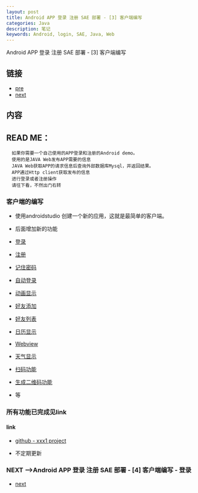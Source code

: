 ```yaml
---
layout: post
title: Android APP 登录 注册 SAE 部署 - [3] 客户端编写
categories: Java
description: 笔记
keywords: Android, login, SAE, Java, Web
---
```

Android APP 登录 注册 SAE 部署 - [3] 客户端编写

## 链接
* [pre](https://tsbxmw.github.io/2016/08/10/Android-app_test_2/)
* [next](https://tsbxmw.github.io/2016/08/20/Android-app_test_4/)

##  内容

## READ ME：    
      如果你需要一个自己使用的APP登录和注册的Android demo。
      使用的是JAVA Web发布APP需要的信息
      JAVA Web获取APP的请求信息后查询外部数据库Mysql，并返回结果。
      APP通过Http client获取发布的信息
      进行登录或者注册操作
      请往下看，不然出门右转

### 客户端的编写
* 使用androidstudio 创建一个新的应用，这就是最简单的客户端。

* 后面增加新的功能
* [登录](https://tsbxmw.github.io/2016/08/20/Android-app_test_4/)
* [注册](https://tsbxmw.github.io/2016/08/25/Android-app_test_5/)
* [记住密码](https://tsbxmw.github.io/2016/08/30/Android-app_test_6/)
* [自动登录](https://tsbxmw.github.io/2016/08/20/Android-app_test_7/)
* [动画显示](https://tsbxmw.github.io/2016/08/20/Android-app_test_8/)
* [好友添加](https://tsbxmw.github.io/2016/08/20/Android-app_test_9/)
* [好友列表](https://tsbxmw.github.io/2016/08/20/Android-app_test_10/)
* [日历显示](https://tsbxmw.github.io/2016/08/20/Android-app_test_11/)
* [Webview](https://tsbxmw.github.io/2016/08/20/Android-app_test_12/)
* [天气显示](https://tsbxmw.github.io/2016/08/20/Android-app_test_13/)
* [扫码功能](https://tsbxmw.github.io/2016/08/20/Android-app_test_14/)
* [生成二维码功能](https://tsbxmw.github.io/2016/08/20/Android-app_test_15/)
* 等

### 所有功能已完成见link

#### link

* [github - xxx1 project](https://github.com/tsbxmw/xxx1)

* 不定期更新

### NEXT -->Android APP 登录 注册 SAE 部署 - [4] 客户端编写 - 登录 

* [next](https://tsbxmw.github.io/2016/08/20/Android-app_test_4/)
